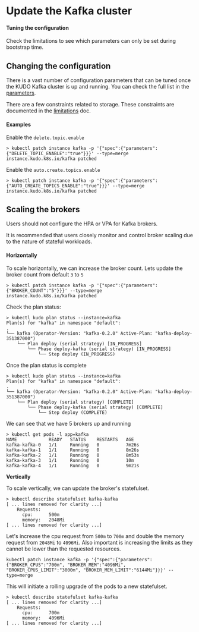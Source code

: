 

# Update the Kafka cluster

#### Tuning the configuration 

Check the limitations to see which parameters can only be set during bootstrap time. 



## Changing the configuration

There is a vast number of configuration parameters that can be tuned once the KUDO Kafka cluster is up and running. 
You can check the full list in the [parameters](https://github.com/kudobuilder/operators/blob/master/repository/kafka/operator/params.yaml).

There are a few constraints related to storage. These constraints are documented in the [limitations](./limitations.md) doc.

#### Examples

Enable the `delete.topic.enable`

```
> kubectl patch instance kafka -p '{"spec":{"parameters":{"DELETE_TOPIC_ENABLE":"true"}}}' --type=merge
instance.kudo.k8s.io/kafka patched
```

Enable the `auto.create.topics.enable`

```
> kubectl patch instance kafka -p '{"spec":{"parameters":{"AUTO_CREATE_TOPICS_ENABLE":"true"}}}' --type=merge
instance.kudo.k8s.io/kafka patched
```



## Scaling the brokers

Users should not configure the HPA or VPA for Kafka brokers. 

It is recommended that users closely monitor and control broker scaling due to the nature of stateful workloads.

#### Horizontally 

To scale horizontally, we can increase the broker count. Lets update the broker count from default `3` to `5`

```
> kubectl patch instance kafka -p '{"spec":{"parameters":{"BROKER_COUNT":"5"}}}' --type=merge
instance.kudo.k8s.io/kafka patched
```

Check the plan status:

```
> kubectl kudo plan status --instance=kafka
Plan(s) for "kafka" in namespace "default":
.
└── kafka (Operator-Version: "kafka-0.2.0" Active-Plan: "kafka-deploy-351387000")
    └── Plan deploy (serial strategy) [IN_PROGRESS]
        └── Phase deploy-kafka (serial strategy) [IN_PROGRESS]
            └── Step deploy (IN_PROGRESS)
```

Once the plan status is complete

```kubectl kudo plan status --instance=kafka
> kubectl kudo plan status --instance=kafka
Plan(s) for "kafka" in namespace "default":
.
└── kafka (Operator-Version: "kafka-0.2.0" Active-Plan: "kafka-deploy-351387000")
    └── Plan deploy (serial strategy) [COMPLETE]
        └── Phase deploy-kafka (serial strategy) [COMPLETE]
            └── Step deploy (COMPLETE)
```

We can see that we have 5 brokers up and running

```
> kubectl get pods -l app=kafka
NAME            READY   STATUS    RESTARTS   AGE
kafka-kafka-0   1/1     Running   0          7m26s
kafka-kafka-1   1/1     Running   0          8m26s
kafka-kafka-2   1/1     Running   0          8m53s
kafka-kafka-3   1/1     Running   0          10m
kafka-kafka-4   1/1     Running   0          9m21s
```



**Vertically** 

To scale vertically, we can update the broker's statefulset.

```
> kubectl describe statefulset kafka-kafka
[ ... lines removed for clarity ...]
    Requests:
      cpu:      500m
      memory:   2048Mi
[ ... lines removed for clarity ...]
```



Let's increase the cpu request from `500m` to `700m` and double the memory request from `2048Mi` to `4096Mi`. Also important is increasing the limits as they cannot be lower than the requested resources. 

```
kubectl patch instance kafka -p '{"spec":{"parameters":{"BROKER_CPUS":"700m", "BROKER_MEM":"4096Mi", "BROKER_CPUS_LIMIT":"3000m", "BROKER_MEM_LIMIT":"6144Mi"}}}' --type=merge
```

This will initiate a rolling upgrade of the pods to a new statefulset.

```
> kubectl describe statefulset kafka-kafka
[ ... lines removed for clarity ...]
    Requests:
      cpu:      700m
      memory:   4096Mi
[ ... lines removed for clarity ...]
```